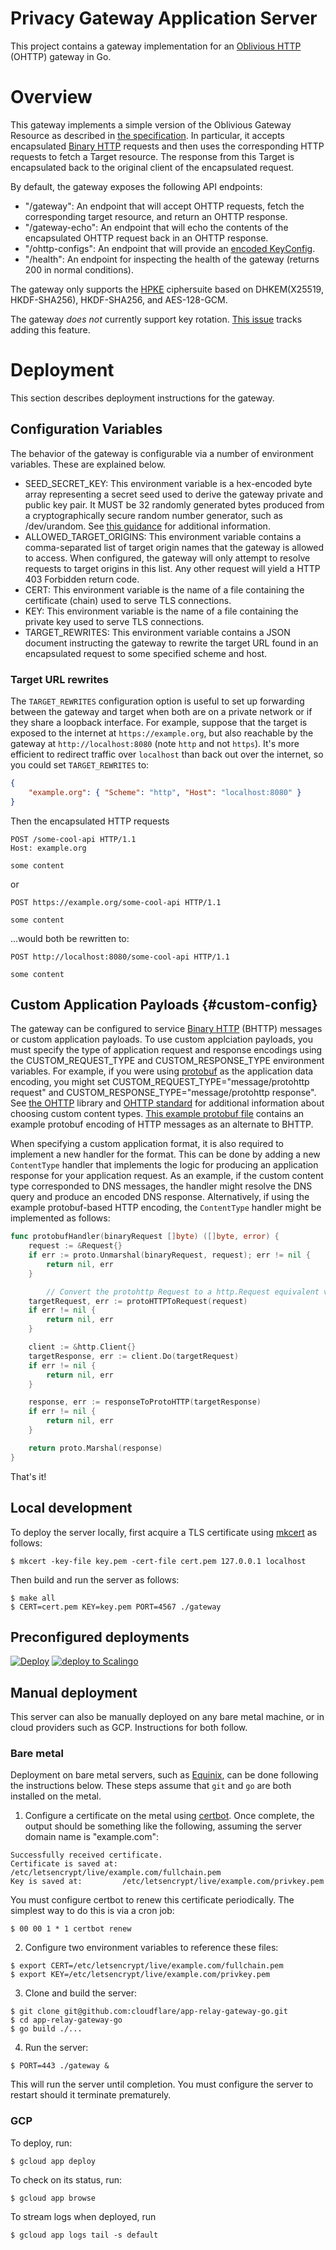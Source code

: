 # Privacy Gateway Application Server

This project contains a gateway implementation for an [Oblivious HTTP](https://datatracker.ietf.org/doc/html/draft-ietf-ohai-ohttp-02) (OHTTP) gateway in Go. 

# Overview

This gateway implements a simple version of the Oblivious Gateway Resource as described in [the specification](https://datatracker.ietf.org/doc/html/draft-ietf-ohai-ohttp-02). In particular, it accepts encapsulated [Binary HTTP](https://datatracker.ietf.org/doc/html/draft-ietf-httpbis-binary-message) requests and then uses the corresponding HTTP requests to fetch a Target resource. The response from this Target is encapsulated back to the original client of the encapsulated request.

By default, the gateway exposes the following API endpoints:

- "/gateway": An endpoint that will accept OHTTP requests, fetch the corresponding target resource, and return an OHTTP response.
- "/gateway-echo": An endpoint that will echo the contents of the encapsulated OHTTP request back in an OHTTP response.
- "/ohttp-configs": An endpoint that will provide an [encoded KeyConfig](https://datatracker.ietf.org/doc/html/draft-ietf-ohai-ohttp-02#section-3.1).
- "/health": An endpoint for inspecting the health of the gateway (returns 200 in normal conditions).

The gateway only supports the [HPKE](https://datatracker.ietf.org/doc/html/rfc9180) ciphersuite based on DHKEM(X25519, HKDF-SHA256), HKDF-SHA256, and AES-128-GCM.

The gateway _does not_ currently support key rotation. [This issue](https://github.com/cloudflare/app-relay-gateway-go/issues/11) tracks adding this feature.

# Deployment

This section describes deployment instructions for the gateway.

## Configuration Variables

The behavior of the gateway is configurable via a number of environment variables. These are explained below.

- SEED_SECRET_KEY: This environment variable is a hex-encoded byte array representing a secret seed used to derive the gateway private and public key pair. It MUST be 32 randomly generated bytes produced from a cryptographically secure random number generator, such as /dev/urandom. See [this guidance](https://www.rfc-editor.org/rfc/rfc8446.html#appendix-C.1) for additional information.
- ALLOWED_TARGET_ORIGINS: This environment variable contains a comma-separated list of target origin names that the gateway is allowed to access. When configured, the gateway will only attempt to resolve requests to target origins in this list. Any other request will yield a HTTP 403 Forbidden return code.
- CERT: This environment variable is the name of a file containing the certificate (chain) used to serve TLS connections.
- KEY: This environment variable is the name of a file containing the private key used to serve TLS connections.
- TARGET_REWRITES: This environment variable contains a JSON document instructing the gateway to rewrite the target URL found in an encapsulated request to some specified scheme and host.

### Target URL rewrites

The `TARGET_REWRITES` configuration option is useful to set up forwarding between the gateway and target when both are on a private network or if they share a loopback interface. For example, suppose that the target is exposed to the internet at `https://example.org`, but also reachable by the gateway at `http://localhost:8080` (note `http` and not `https`). It's more efficient to redirect traffic over `localhost` than back out over the internet, so you could set `TARGET_REWRITES` to:

```json
{
	"example.org": { "Scheme": "http", "Host": "localhost:8080" }
}
```

Then the encapsulated HTTP requests

```http
POST /some-cool-api HTTP/1.1
Host: example.org

some content
```

or

```http
POST https://example.org/some-cool-api HTTP/1.1

some content
```

...would both be rewritten to:

```http
POST http://localhost:8080/some-cool-api HTTP/1.1

some content
```

## Custom Application Payloads {#custom-config}

The gateway can be configured to service [Binary HTTP](https://datatracker.ietf.org/doc/html/draft-ietf-httpbis-binary-message) (BHTTP) messages or custom application payloads. To use custom applciation payloads, you must specify the type of application request and response encodings using the CUSTOM_REQUEST_TYPE and CUSTOM_RESPONSE_TYPE environment variables. For example, if you were using [protobuf](https://developers.google.com/protocol-buffers) as the application data encoding, you might set CUSTOM_REQUEST_TYPE="message/protohttp request" and CUSTOM_RESPONSE_TYPE="message/protohttp response". See [the OHTTP](https://github.com/chris-wood/ohttp-go) library and [OHTTP standard](https://datatracker.ietf.org/doc/html/draft-ietf-ohai-ohttp-02#section-10) for additional information about choosing custom content types. [This example protobuf file](proto_http.proto) contains an example protobuf encoding of HTTP messages as an alternate to BHTTP.

When specifying a custom application format, it is also required to implement a new handler for the format. This can be done by adding a new `ContentType` handler that implements the logic for producing an application response for your application request. As an example, if the custom content type corresponded to DNS messages, the handler might resolve the DNS query and produce an encoded DNS response. Alternatively, if using the example protobuf-based HTTP encoding, the `ContentType` handler might be implemented as follows:

```go
func protobufHandler(binaryRequest []byte) ([]byte, error) {
	request := &Request{}
	if err := proto.Unmarshal(binaryRequest, request); err != nil {
		return nil, err
	}

        // Convert the protohttp Request to a http.Request equivalent value
	targetRequest, err := protoHTTPToRequest(request)
	if err != nil {
		return nil, err
	}

	client := &http.Client{}
	targetResponse, err := client.Do(targetRequest)
	if err != nil {
		return nil, err
	}

	response, err := responseToProtoHTTP(targetResponse)
	if err != nil {
		return nil, err
	}

	return proto.Marshal(response)
}
```

That's it!

## Local development

To deploy the server locally, first acquire a TLS certificate using [mkcert](https://github.com/FiloSottile/mkcert) as follows:

~~~
$ mkcert -key-file key.pem -cert-file cert.pem 127.0.0.1 localhost
~~~

Then build and run the server as follows:

~~~
$ make all
$ CERT=cert.pem KEY=key.pem PORT=4567 ./gateway
~~~

## Preconfigured deployments

[![Deploy](https://www.herokucdn.com/deploy/button.svg)](https://heroku.com/deploy)
[![deploy to Scalingo](https://cdn.scalingo.com/deploy/button.svg)](https://my.scalingo.com/deploy)

## Manual deployment

This server can also be manually deployed on any bare metal machine, or in cloud providers such
as GCP. Instructions for both follow.

### Bare metal

Deployment on bare metal servers, such as [Equinix](https://metal.equinix.com/), can be done following
the instructions below. These steps assume that `git` and `go` are both installed on the metal.

1. Configure a certificate on the metal using [certbot](https://certbot.eff.org/all-instructions).
Once complete, the output should be something like the following, assuming the server domain name
is "example.com":

```
Successfully received certificate.
Certificate is saved at: /etc/letsencrypt/live/example.com/fullchain.pem
Key is saved at:         /etc/letsencrypt/live/example.com/privkey.pem
```

You must configure certbot to renew this certificate periodically. The simplest way to do this is
via a cron job:

```
$ 00 00 1 * 1 certbot renew
```

2. Configure two environment variables to reference these files:

```
$ export CERT=/etc/letsencrypt/live/example.com/fullchain.pem
$ export KEY=/etc/letsencrypt/live/example.com/privkey.pem
```

3. Clone and build the server:

```
$ git clone git@github.com:cloudflare/app-relay-gateway-go.git
$ cd app-relay-gateway-go
$ go build ./...
```

4. Run the server:

```
$ PORT=443 ./gateway &
```

This will run the server until completion. You must configure the server to restart should it
terminate prematurely.

### GCP

To deploy, run:

~~~
$ gcloud app deploy
~~~

To check on its status, run:

~~~
$ gcloud app browse
~~~

To stream logs when deployed, run

~~~
$ gcloud app logs tail -s default
~~~
